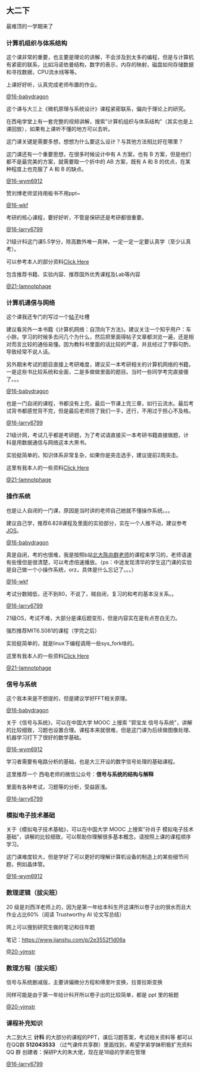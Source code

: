## 大二下

最难顶的一学期来了

### 计算机组织与体系结构

这个课非常的重要，也主要是理论的讲解，不会涉及到太多的编程，但是与计算机有紧密的联系，比如冯诺依曼结构，数字的表示，内存的映射，磁盘如何存储数据和寻找数据，CPU流水线等等。

上课好好听，认真完成老师布置的作业。

[@16-babydragon](<https://github.com/baolintian>)

这个课与大三上《微机原理与系统设计》课程紧密联系，偏向于理论上的研究。

在西电学堂上有一套完整的视频讲解，搜索"计算机组织与体系结构"（其实也是上课回放），如果有上课听不懂的地方可以去听。

这门课关键是需要多想，想想为什么要这么设计？与其他方法相比好在哪里？

这门课还有一个重要思想，在很多时候设计中有 A 方案，也有 B 方案，但是他们都不是最完美的方案，就需要取一个折中的 AB 方案，既有 A 和 B 的优点，在某种程度上也克服了 A 和 B 的缺点。

[@16-wym6912](<https://github.com/wym6912>)

赞刘博老师坚持用板书不用ppt~

[@16-wkf](<https://github.com/kfwang-jpg>)

考研的核心课程，要好好听，不管是保研还是考研都很重要。

[@16-larry6799](<https://github.com/larry6799>)

21级计科这门课5.5学分，除高数外唯一真神，一定一定一定要认真学（至少认真考）。

可以参考本人的部分资料[Click Here](https://github.com/Iamnotphage/CS-SurvivalGuide)

包含推荐书籍、实验内容、推荐国外优秀课程及Lab等内容

[@21-Iamnotphage](<https://github.com/Iamnotphage>)


### 计算机通信与网络

这个课我还专门的写过一个[帖子](https://www.zhihu.com/question/19718686/answer/429953467)吐槽

建议看另外一本书籍《计算机网络：自顶向下方法》。建议关注一个知乎用户：车小胖。学习的时候多去问几个为什么，然后把里面得帖子文章都浏览一遍，还是相对而言比较的通俗易懂。因为教科书里面的话比较的严谨，并且经过了字斟句酌，导致经常不说人话。

另外期末考试的题目直接上考研难度，建议买一本考研相关的计算机网络的书籍，一是这些书比较系统和全面，二是多做做里面的题目。当时一些同学考完直接傻了。。。

[@16-babydragon](<https://github.com/baolintian>)

也是一门自闭的课程，书都没有上完，最后一节课上完三章，如行云流水。最后考试背书都感觉背不完，但是最后老师捞了我们一手，还行，不用过于担心不及格。

[@16-larry6799](<https://github.com/larry6799>)

21级计网，考试几乎都是考研题，为了考试请直接买一本考研书籍直接做题，计科是用数据通信与网络这本大黑书。

实验挺简单的，知识体系非常复杂，如果你是突击选手，建议提前2周突击。

这里有我本人的一些资料[Click Here](https://github.com/Iamnotphage/CS-SurvivalGuide)

[@21-Iamnotphage](<https://github.com/Iamnotphage>)

### 操作系统

也是让人自闭的一门课，原因是当时讲的老师自己她就不懂操作系统。。。

建议自己学，推荐6.828课程及里面的实验部分，实在一个人推不动，建议参考[JOS](<https://github.com/husixu1/HUST-Homeworks/tree/master/JOS>)。

[@16-babydragon](<https://github.com/baolintian>)

真是自闭，考的也很难，我是按照b站[北大陈向群老师](<https://www.bilibili.com/video/BV12W411W7nT?from=search&seid=15782938253185375301>)的课程来学习的，老师语速有些慢但是很清楚，可以考虑倍速播放。（ps：中途发现清华的学生这门课的实验是自己做一个小操作系统，orz，具体是什么忘记了。。。）

[@16-wkf](<https://github.com/kfwang-jpg>)

考试分数贼低，还不到80，不说了，贼自闭，复习的和考的基本没关系。。

[@16-larry6799](<https://github.com/larry6799>)

21级OS，考试不难，大部分是课后题变形，但是内容实在是有点苍白无力。

强烈推荐MIT6.S081的课程（学完之后）

实验挺简单的，就是linux下编程调用一些sys_fork啥的。

这里有我本人的一些资料[Click Here](https://github.com/Iamnotphage/CS-SurvivalGuide)

[@21-Iamnotphage](<https://github.com/Iamnotphage>)

### 信号与系统

这个我本来是不想提的，但是建议学好FFT相关原理。

[@16-babydragon](<https://github.com/baolintian>)

关于《信号与系统》，可以在中国大学 MOOC 上搜索 "郭宝龙 信号与系统"，讲解的比较细致，习题也设置合理。课程本来就很难，但是这门课为后续做图像处理、机器学习打下了很好的数学基础。

[@16-wym6912](<https://github.com/wym6912>)

学习者需要有电路分析的基础，也是大三开设的数字信号处理的基础课程。

这里推荐一个 西电老师的微信公众号：**信号与系统的结构与解释**

里面有各种考试，习题等的分析，受益匪浅。

[@16-larry6799](<https://github.com/larry6799>)



### 模拟电子技术基础

关于《模拟电子技术基础》，可以在中国大学 MOOC 上搜索"孙肖子 模拟电子技术基础"，讲解的比较细致，可以帮助你理解很多基本概念。请按照上课的课程顺序学习。

这门课难度较大，但是学好了可以更好的理解计算机设备的制造上的某些细节问题，例如晶体管。

[@16-wym6912](<https://github.com/wym6912>)

### 数理逻辑（拔尖班）

20 级是刘西洋老师上的，因为是第一年给本科生开这课所以卷子出的很水而且大作业占比60%（阅读 Trustworthy AI 论文写总结）

网上可以搜到研究生做的笔记和往年题

笔记：https://www.jianshu.com/p/2e3552f1d06a

[@20-yjmstr](<https://github.com/yjmstr>)

### 数理方程（拔尖班）

信号与系统删减版，主要讲偏微分方程和傅里叶变换，拉普拉斯变换

同样可能是由于第一年给计科开所以卷子出的比较简单，都是 ppt 里的板题

[@20-yjmstr](<https://github.com/yjmstr>)

### 课程补充知识

大二到大三 **计科** 的大部分的课程的PPT，课后习题答案，考试相关资料等
都可以在QQ群 **512043533** （过气课件共享群）里面找到，希望学弟学妹积极扩充资料
QQ 群 创建者：保研P大的朱大佬，现在是18级的学弟在管理

[@16-larry6799](<https://github.com/larry6799>)
